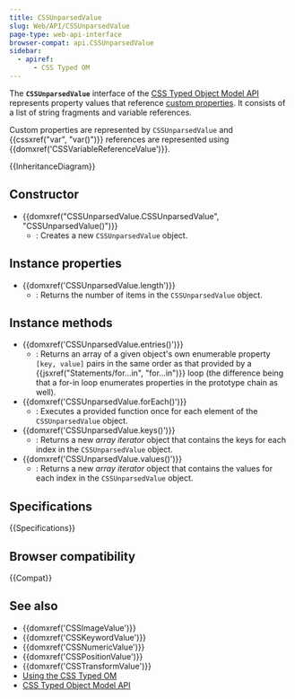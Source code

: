 ```yaml
---
title: CSSUnparsedValue
slug: Web/API/CSSUnparsedValue
page-type: web-api-interface
browser-compat: api.CSSUnparsedValue
sidebar:
  - apiref:
      - CSS Typed OM
---
```


The **`CSSUnparsedValue`** interface of the [CSS Typed Object Model API](/en-US/docs/Web/API/CSS_Object_Model) represents property values that reference [custom properties](/en-US/docs/Web/CSS/CSS_cascading_variables). It consists of a list of string fragments and variable references.

Custom properties are represented by `CSSUnparsedValue` and {{cssxref("var", "var()")}} references are represented using {{domxref('CSSVariableReferenceValue')}}.

{{InheritanceDiagram}}

## Constructor

- {{domxref("CSSUnparsedValue.CSSUnparsedValue", "CSSUnparsedValue()")}}
  - : Creates a new `CSSUnparsedValue` object.

## Instance properties

- {{domxref('CSSUnparsedValue.length')}}
  - : Returns the number of items in the `CSSUnparsedValue` object.

## Instance methods

- {{domxref('CSSUnparsedValue.entries()')}}
  - : Returns an array of a given object's own enumerable property `[key, value]` pairs in the same order as that provided by a {{jsxref("Statements/for...in", "for...in")}} loop (the difference being that a for-in loop enumerates properties in the prototype chain as well).
- {{domxref('CSSUnparsedValue.forEach()')}}
  - : Executes a provided function once for each element of the `CSSUnparsedValue` object.
- {{domxref('CSSUnparsedValue.keys()')}}
  - : Returns a new _array iterator_ object that contains the keys for each index in the `CSSUnparsedValue` object.
- {{domxref('CSSUnparsedValue.values()')}}
  - : Returns a new _array iterator_ object that contains the values for each index in the `CSSUnparsedValue` object.

## Specifications

{{Specifications}}

## Browser compatibility

{{Compat}}

## See also

- {{domxref('CSSImageValue')}}
- {{domxref('CSSKeywordValue')}}
- {{domxref('CSSNumericValue')}}
- {{domxref('CSSPositionValue')}}
- {{domxref('CSSTransformValue')}}
- [Using the CSS Typed OM](/en-US/docs/Web/API/CSS_Typed_OM_API/Guide)
- [CSS Typed Object Model API](/en-US/docs/Web/API/CSS_Typed_OM_API)
